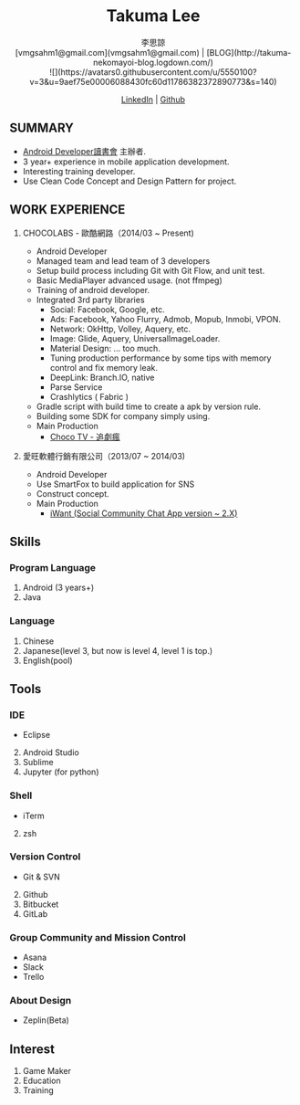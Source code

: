 # <center>Takuma Lee</center>
<center>李思諒</center>
<center>[vmgsahm1@gmail.com](vmgsahm1@gmail.com) | [BLOG](http://takuma-nekomayoi-blog.logdown.com/)</center>

<center> ![](https://avatars0.githubusercontent.com/u/5550100?v=3&u=9aef75e00006088430fc60d11786382372890773&s=140) 

[LinkedIn](https://www.linkedin.com/in/takuma-lee-451241b8?trk=nav_responsive_tab_profile_pic) | [Github](https://github.com/TakumaMochizuki)</center>

## SUMMARY
- [Android Developer讀書會](https://www.facebook.com/groups/523386591081376/) 主辦者.
- 3 year+ experience in mobile application development.
- Interesting training developer.
- Use Clean Code Concept and Design Pattern for project.



## WORK EXPERIENCE
1. CHOCOLABS - 歐酷網路（2014/03 ~ Present)
	- Android Developer
	- Managed team and lead team of 3 developers
	- Setup build process including Git with Git Flow, and unit test.
	- Basic MediaPlayer advanced usage. (not ffmpeg)
	- Training of android developer.
	- Integrated 3rd party libraries
		- Social: Facebook, Google, etc.
		- Ads: Facebook, Yahoo Flurry, Admob, Mopub, Inmobi, VPON.
		- Network: OkHttp, Volley, Aquery, etc.
		- Image: Glide, Aquery, UniversalImageLoader.
		- Material Design: ... too much.
		- Tuning production performance by some tips with memory control and fix memory leak.
		- DeepLink: Branch.IO, native
		- Parse Service
		- Crashlytics ( Fabric )
	- Gradle script with build time to create a apk by version rule.
	- Building some SDK for company simply using.
	- Main Production
		- [Choco TV - 追劇瘋](https://play.google.com/store/apps/details?id=com.chocolabs.app.chocotv) 
	
2. 愛旺軟體行銷有限公司（2013/07 ~ 2014/03)	
	- Android Developer
	- Use SmartFox to build application for SNS
	- Construct concept.
	- Main Production
		- [iWant (Social Community Chat App version ~ 2.X)](https://play.google.com/store/apps/details?id=com.project.iwantapp&hl=zh_TW)

## Skills
### Program Language
1. Android (3 years+)
2. Java

### Language
1. Chinese
2. Japanese(level 3, but now is level 4, level 1 is top.)
3. English(pool)

## Tools

### IDE
- Eclipse
2. Android Studio
3. Sublime
4. Jupyter (for python)

### Shell
- iTerm
2. zsh

### Version Control
- Git & SVN
2. Github
3. Bitbucket
4. GitLab

### Group Community and Mission Control
- Asana
- Slack
- Trello

### About Design
- Zeplin(Beta)


## Interest
1. Game Maker
2. Education
3. Training

